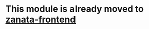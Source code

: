 # This module is already moved to [zanata-frontend](https://github.com/zanata/zanata-server/tree/master/zanata-frontend/src/editor)
